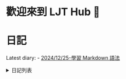# 歡迎來到 LJT Hub 👋

# 日記

Latest diary: - [2024/12/25-學習 Markdown 語法](20241225/index.md)

<details>
<summary>日記列表</summary>

- [2024/12/25-學習 Markdown 語法](20241225/index.md)

</details>

